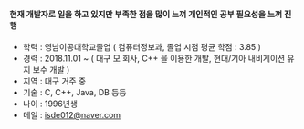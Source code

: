 #### 현재 개발자로 일을 하고 있지만 부족한 점을 많이 느껴 개인적인 공부 필요성을 느껴 진행

- 학력 : 영남이공대학교졸업 ( 컴퓨터정보과, 졸업 시점 평균 학점 : 3.85 )
- 경력 : 2018.11.01 ~ ( 대구 모 회사, C++ 을 이용한 개발, 현대/기아 내비게이션 유지 보수 개발 )
- 지역 : 대구 거주 중
- 기술 : C, C++, Java, DB 등등
- 나이 : 1996년생
- 메일 : isde012@naver.com
